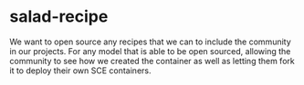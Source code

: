# salad-recipe
We want to open source any recipes that we can to include the community in our projects. For any model that is able to be open sourced, allowing the community to see how we created the container as well as letting them fork it to deploy their own SCE containers.
